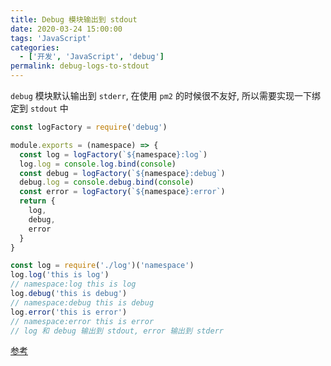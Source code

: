 ```yaml
---
title: Debug 模块输出到 stdout
date: 2020-03-24 15:00:00
tags: 'JavaScript'
categories:
  - ['开发', 'JavaScript', 'debug']
permalink: debug-logs-to-stdout
---
```


`debug` 模块默认输出到 `stderr`, 在使用 `pm2` 的时候很不友好, 所以需要实现一下绑定到 `stdout` 中

```js
const logFactory = require('debug')

module.exports = (namespace) => {
  const log = logFactory(`${namespace}:log`)
  log.log = console.log.bind(console)
  const debug = logFactory(`${namespace}:debug`)
  debug.log = console.debug.bind(console)
  const error = logFactory(`${namespace}:error`)
  return {
    log,
    debug,
    error
  }
}

const log = require('./log')('namespace')
log.log('this is log')
// namespace:log this is log
log.debug('this is debug')
// namespace:debug this is debug
log.error('this is error')
// namespace:error this is error
// log 和 debug 输出到 stdout, error 输出到 stderr
```

[参考](https://github.com/visionmedia/debug/issues/503)
